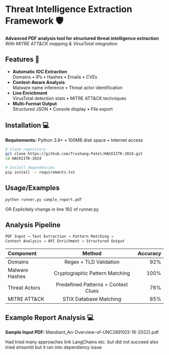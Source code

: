 # Threat Intelligence Extraction Framework 🛡️

**Advanced PDF analysis tool for structured threat intelligence extraction**  
*With MITRE ATT&CK mapping & VirusTotal integration*

## Features 🌟

- **Automatic IOC Extraction**  
  Domains • IPs • Hashes • Emails • CVEs
- **Context-Aware Analysis**  
  Malware name inference • Threat actor identification
- **Live Enrichment**  
  VirusTotal detection stats • MITRE ATT&CK techniques
- **Multi-Format Output**  
  Structured JSON • Console display • File export

## Installation 💻

**Requirements:** Python 3.8+ • 100MB disk space • Internet access

```bash
# Clone repository
git clone https://github.com/Trushang-Patel/HACKIITK-2024.git
cd HACKIITK-2024

# Install dependencies
pip install -r requirements.txt
```
## Usage/Examples

```bash
python runner.py sample_report.pdf
```
OR Explicitely change in line 192 of runner.py

## Analysis Pipeline

```bash
PDF Input → Text Extraction → Pattern Matching → 
Context Analysis → API Enrichment → Structured Output
```
| Component |  Method  | Accuracy |
|:-----|:--------:|------:|
| Domains   | Regex + TLD Validation | 92% |
| Malware Hashes   |  Cryptographic Pattern Matching  |   100% |
| Threat Actors   | Predefined Patterns + Context Clues	 |    76% |
| MITRE ATT&CK   | STIX Database Matching |    85% |

## Example Report Analysis 💻

**Sample Input PDF:** Mandiant_An-Overview-of-UNC2891(03-16-2022).pdf

Had tried many approaches link LangChains etc. but did not succeed also tried streamlit but it ran into dependency issue

